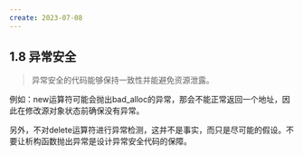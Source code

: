 ```yaml
---
create: 2023-07-08
---
```

## 1.8 异常安全

> 异常安全的代码能够保持一致性并能避免资源泄露。

例如：new运算符可能会抛出bad_alloc的异常，那会不能正常返回一个地址，因此在修改源对象状态前确保没有异常。

另外，不对delete运算符进行异常检测，这并不是事实，而只是尽可能的假设。不要让析构函数抛出异常是设计异常安全代码的保障。

